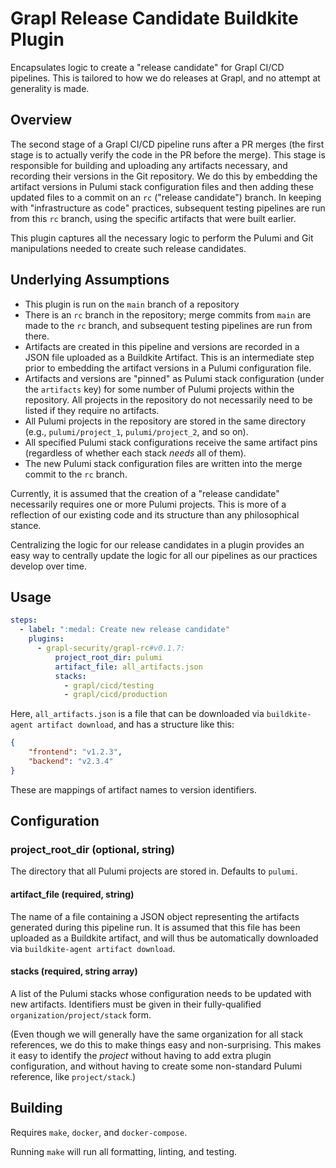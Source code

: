 # Grapl Release Candidate Buildkite Plugin

Encapsulates logic to create a "release candidate" for Grapl CI/CD
pipelines. This is tailored to how we do releases at Grapl, and no
attempt at generality is made.

## Overview

The second stage of a Grapl CI/CD pipeline runs after a PR merges (the
first stage is to actually verify the code in the PR before the
merge). This stage is responsible for building and uploading any
artifacts necessary, and recording their versions in the Git
repository. We do this by embedding the artifact versions in Pulumi
stack configuration files and then adding these updated files to a
commit on an `rc` ("release candidate") branch. In keeping with
"infrastructure as code" practices, subsequent testing pipelines are
run from this `rc` branch, using the specific artifacts that were
built earlier.

This plugin captures all the necessary logic to perform the Pulumi and
Git manipulations needed to create such release candidates.

## Underlying Assumptions

- This plugin is run on the `main` branch of a repository
- There is an `rc` branch in the repository; merge commits from `main`
  are made to the `rc` branch, and subsequent testing pipelines are
  run from there.
- Artifacts are created in this pipeline and versions are recorded in
  a JSON file uploaded as a Buildkite Artifact. This is an
  intermediate step prior to embedding the artifact versions in a
  Pulumi configuration file.
- Artifacts and versions are "pinned" as Pulumi stack configuration
  (under the `artifacts` key) for some number of Pulumi projects
  within the repository. All projects in the repository do not
  necessarily need to be listed if they require no artifacts.
- All Pulumi projects in the repository are stored in the same
  directory (e.g., `pulumi/project_1`, `pulumi/project_2`, and so on).
- All specified Pulumi stack configurations receive the same artifact pins
  (regardless of whether each stack _needs_ all of them).
- The new Pulumi stack configuration files are written into the merge
  commit to the `rc` branch.

Currently, it is assumed that the creation of a "release candidate"
necessarily requires one or more Pulumi projects. This is more of a
reflection of our existing code and its structure than any
philosophical stance.

Centralizing the logic for our release candidates in a plugin provides
an easy way to centrally update the logic for all our pipelines as our
practices develop over time.

## Usage

```yaml
steps:
  - label: ":medal: Create new release candidate"
    plugins:
      - grapl-security/grapl-rc#v0.1.7:
          project_root_dir: pulumi
          artifact_file: all_artifacts.json
          stacks:
            - grapl/cicd/testing
            - grapl/cicd/production
```

Here, `all_artifacts.json` is a file that can be downloaded via
`buildkite-agent artifact download`, and has a structure like this:

```json
{
    "frontend": "v1.2.3",
    "backend": "v2.3.4"
}
```
These are mappings of artifact names to version identifiers.

## Configuration

### project\_root\_dir (optional, string)

The directory that all Pulumi projects are stored in. Defaults to `pulumi`.

#### artifact_file (required, string)

The name of a file containing a JSON object representing the artifacts
generated during this pipeline run. It is assumed that this file has
been uploaded as a Buildkite artifact, and will thus be automatically
downloaded via `buildkite-agent artifact download`.

#### stacks (required, string array)

A list of the Pulumi stacks whose configuration needs to be updated
with new artifacts. Identifiers must be given in their fully-qualified
`organization/project/stack` form.

(Even though we will generally have the same organization for all
stack references, we do this to make things easy and
non-surprising. This makes it easy to identify the _project_ without
having to add extra plugin configuration, and without having to create
some non-standard Pulumi reference, like `project/stack`.)

## Building

Requires `make`, `docker`, and `docker-compose`.

Running `make` will run all formatting, linting, and testing.
